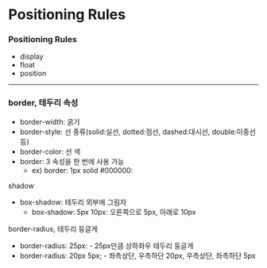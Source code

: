 # Positioning Rules

### Positioning Rules

* display
* float
* position



***

### border, 테두리 속성

* border-width: 굵기
* border-style: 선 종류(solid:실선, dotted:점선, dashed:대시선, double:이중선 등)
* border-color: 선 색
* border: 3 속성을 한 번에 사용 가능
  * ex) border: 1px solid #000000:

shadow

* box-shadow: 테두리 외부에 그림자
  * box-shadow: 5px 10px: 오른쪽으로 5px, 아래로 10px &#x20;



border-radius, 테두리 둥글게

* border-radius: 25px:  - 25px만큼 상하좌우 테두리 둥글게
* border-radius: 20px 5px;  - 좌측상단, 우측하단 20px, 우측상단, 좌측하단 5px













